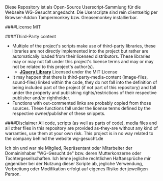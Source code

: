 Diese Repository ist als Open-Source Userscript-Sammlung für die Webseite WG-Gesucht angedacht. Die Userscripte sind rein clientseitig per Browser-Addon Tampermonkey bzw. Greasemonkey installierbar.

####License
MIT

####Third-Party content
* Multiple of the project's scripts make use of third-party libraries, these libraries are not directly implemented into the project but rather are automatically loaded from their licensed distributors. These libraries may or may not fall under this project's license terms and may or may not be related to this project's author(s).
  * [**JQuery Library**](https://jquery.org) Licensed under the MIT License
* It may happen that there is third-party-media-content (image-files, sound-files) linked within the code, they do not fall into the definition of being included part of the project (if not part of this repository) and fall under the property and publishing rights/restrictions of their respective publisher and/or rightholder.
* Functions with out-commented links are probably copied from those sources. These functions fall under the license terms defined by the respective owner/publisher of these snippets.

####Disclaimer
All code, scripts (as well as parts of code), media files and all other files in this repository are provided as-they-are without any kind of warranties, use them at your own risk. This project is in no way related to the company behind the website wg-gesucht.de

Ich bin und war nie Mitglied, Repräsentant oder Mitarbeiter der Domaininhaber "WG-Gesucht.de" bzw. deren Mutterkonzerne oder Tochtergesellschaften. Ich lehne jegliche rechtlichen Haftansprüche mir gegenüber bei der Nutzung dieser Scripte ab, jegliche Verwendung, Verbreitung oder Modifikation erfolgt auf eigenes Risiko der jeweiligen Person.
